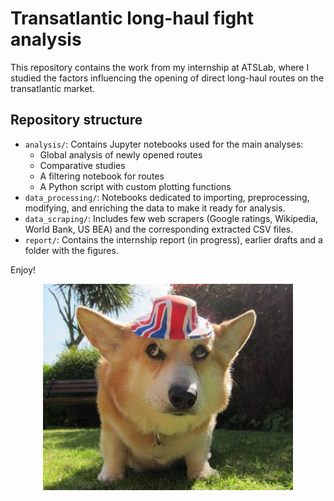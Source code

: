 # Transatlantic long-haul fight analysis

This repository contains the work from my internship at ATSLab, where I studied the factors influencing the opening of direct long-haul routes on the transatlantic market.

## Repository structure
      
* `analysis/`: Contains Jupyter notebooks used for the main analyses:
    - Global analysis of newly opened routes
    - Comparative studies
    - A filtering notebook for routes
    - A Python script with custom plotting functions
* `data_processing/`: Notebooks dedicated to importing, preprocessing, modifying, and enriching the data to make it ready for analysis.
* `data_scraping/`: Includes few web scrapers (Google ratings, Wikipedia, World Bank, US BEA) and the corresponding extracted CSV files.
* `report/`: Contains the internship report (in progress), earlier drafts and a folder with the figures.

Enjoy!

<p align="center">
  <img src="report/figure_doc/corgi.png" width="400"/>
</p>